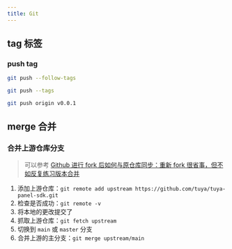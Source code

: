 ```yaml
---
title: Git
---
```


## tag 标签

### push tag

```sh
git push --follow-tags
```

```sh
git push --tags
```

```sh
git push origin v0.0.1
```

## merge 合并

### 合并上游仓库分支

> 可以参考 [Github 进行 fork 后如何与原仓库同步：重新 fork 很省事，但不如反复练习版本合并](https://github.com/selfteaching/the-craft-of-selfteaching/issues/67)

1. 添加上游仓库：`git remote add upstream https://github.com/tuya/tuya-panel-sdk.git`
2. 检查是否成功：`git remote -v`
3. 将本地的更改提交了
4. 抓取上游仓库：`git fetch upstream`
5. 切换到 `main` 或 `master` 分支
6. 合并上游的主分支：`git merge upstream/main`
